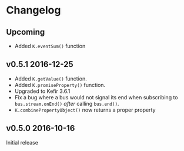 Changelog
=========

## Upcoming

* Added `K.eventSum()` function

## v0.5.1 2016-12-25

* Added `K.getValue()` function.
* Added `K.promiseProperty()` function.
* Upgraded to Kefir 3.6.1
* Fix a bug where a bus would not signal its end when subscribing to
  `bus.stream.onEnd()` _after_ calling `bus.end()`.
* `K.combinePropertyObject()` now returns a proper property

## v0.5.0 2016-10-16

Initial release
